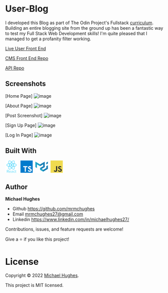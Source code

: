 # User-Blog

I developed this Blog as part of The Odin Project's Fullstack [curriculum](https://www.theodinproject.com/lessons/nodejs-blog-api).
Building an entire blogging site from the ground up has been a fantastic way to test my Full Stack Web Development skills! I'm quite pleased that I managed to get a profanity filter working.

[Live User Front End](https://user-blog.onrender.com/)

[CMS Front End Repo](https://github.com/mrmchughes/CMS-Blog) 

[API Repo](https://github.com/mrmchughes/REST-API-for-Blog)

## Screenshots
[Home Page] ![image](https://user-images.githubusercontent.com/10659805/196775327-9ff7bd6a-7f1e-4319-b21c-6c1011a12bb8.png)

[About Page] ![image](https://user-images.githubusercontent.com/10659805/196775400-33e015a3-bdf3-49a9-b285-6fa95671e034.png)

[Post Screenshot] ![image](https://user-images.githubusercontent.com/10659805/196775463-59b616d5-65e9-4cc1-8ab8-adcfc99ce04f.png)

[Sign Up Page] ![image](https://user-images.githubusercontent.com/10659805/196775539-517d2e95-e742-45f5-9f67-bc1608fca1ae.png)

[Log In Page] ![image](https://user-images.githubusercontent.com/10659805/196775591-bc85e88a-bb47-4c42-be56-89bd006e2d50.png)

## Built With
<img src="https://github.com/devicons/devicon/blob/master/icons/react/react-original-wordmark.svg"  title="React" alt="React" width="40" height="40"/>&nbsp;
<img src="https://github.com/devicons/devicon/blob/master/icons/typescript/typescript-original.svg"  title="TypeScript" alt="TypeScript" width="40" height="40"/>&nbsp;
<img src="https://github.com/devicons/devicon/blob/master/icons/materialui/materialui-original.svg"  title="MaterialUI" alt="MaterialUI" width="40" height="40"/>&nbsp;
<img src="https://github.com/devicons/devicon/blob/master/icons/javascript/javascript-original.svg" title="JavaScript" alt="JavaScript" width="40" height="40"/>&nbsp;

## Author

**Michael Hughes**

- Github https://github.com/mrmchughes
- Email mrmchughes27@gmail.com
- Linkedin https://www.linkedin.com/in/michaelhughes27/

Contributions, issues, and feature requests are welcome!

Give a ⭐️ if you like this project!

# License

Copyright © 2022 [Michael Hughes](https://github.com/mrmchughes).

This project is MIT licensed.
